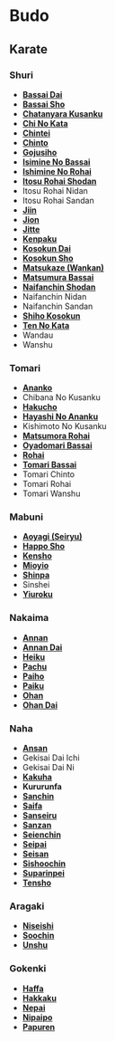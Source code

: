 # Budo

## Karate

### Shuri

* [**Bassai Dai**](https://www.katashitoryu.com/kata/bassai-dai)[ ](https://www.katashitoryu.com/kata/bassai-dai)
* [**Bassai Sho**](https://www.katashitoryu.com/kata/bassai-sho)
* [**Chatanyara Kusanku**](https://www.katashitoryu.com/kata/chatan-yara-kusanku)
* [**Chi No Kata**](https://www.katashitoryu.com/kata/chi-no-kata)
* [**Chintei**](https://www.katashitoryu.com/kata/chintei)
* [**Chinto**](https://www.katashitoryu.com/kata/chinto)
* [**Gojusiho**](https://www.katashitoryu.com/kata/gojushiho)
* [**Isimine No Bassai**](https://www.katashitoryu.com/kata/ishimine-no-bassai)
* [**Ishimine No Rohai**](https://www.katashitoryu.com/kata/ishimine-no-rohai)
* [**Itosu Rohai Shodan**](https://www.katashitoryu.com/kata/itosu-rohai-shodan)
* Itosu Rohai Nidan
* Itosu Rohai Sandan
* [**Jiin**](https://www.katashitoryu.com/kata/jiin)
* [**Jion**](https://www.katashitoryu.com/kata/jion)
* [**Jitte**](https://www.katashitoryu.com/kata/jitte)
* [**Kenpaku**](https://www.katashitoryu.com/kata/kenpaku)
* [**Kosokun Dai**](https://www.katashitoryu.com/kata/kosokun-dai)
* [**Kosokun Sho**](https://www.katashitoryu.com/kata/kosokun-sho)
* [**Matsukaze \(Wankan\)**](https://www.katashitoryu.com/kata/matsukaze)
* [**Matsumura Bassai**](https://www.katashitoryu.com/kata/matsumura-bassai)
* [**Naifanchin Shodan**](https://www.katashitoryu.com/kata/naifanchin-shodan)
* Naifanchin Nidan
* Naifanchin Sandan
* [**Shiho Kosokun**](https://www.katashitoryu.com/kata/shiho-kosokun)
* [**Ten No Kata**](https://www.katashitoryu.com/kata/ten-no-kata)
* Wandau
* Wanshu

### Tomari

* [**Ananko**](https://www.katashitoryu.com/kata/ananko)
* Chibana No Kusanku
* [**Hakucho**](https://www.katashitoryu.com/kata/hakucho)
* [**Hayashi No Ananku**](https://www.katashitoryu.com/kata/hayashi-no-ananku)
* Kishimoto No Kusanku
* [**Matsumora Rohai**](https://www.katashitoryu.com/kata/matsumora-rohai)
* [**Oyadomari Bassai**](https://www.katashitoryu.com/kata/oyadomari-bassai)
* [**Rohai**](https://www.katashitoryu.com/kata/rohai)
* [**Tomari Bassai**](https://www.katashitoryu.com/kata/tomari-bassai)
* Tomari Chinto
* Tomari Rohai
* Tomari Wanshu

### Mabuni

* [**Aoyagi \(Seiryu\)**](https://www.katashitoryu.com/kata/aoyagi-seiryu)
* [**Happo Sho**](https://www.katashitoryu.com/kata/happo-sho)
* [**Kensho**](https://www.katashitoryu.com/kata/kensho)
* [**Mioyio**](https://www.katashitoryu.com/kata/mioyio)
* [**Shinpa**](https://www.katashitoryu.com/kata/shinpa)
* Sinshei
* [**Yiuroku**](https://www.katashitoryu.com/kata/yiuroku)

### Nakaima

* [**Annan**](https://www.katashitoryu.com/kata/annan)
* [**Annan Dai**](https://www.katashitoryu.com/kata/annan-dai)
* [**Heiku**](https://www.katashitoryu.com/kata/heiku)
* [**Pachu**](https://www.katashitoryu.com/kata/pachu)
* [**Paiho**](https://www.katashitoryu.com/kata/paiho)
* [**Paiku**](https://www.katashitoryu.com/kata/paiku)
* [**Ohan**](https://www.katashitoryu.com/kata/ohan)
* [**Ohan Dai**](https://www.katashitoryu.com/kata/ohan-dai)

### Naha

* [**Ansan**](https://www.katashitoryu.com/kata/ansan)
* Gekisai Dai Ichi
* Gekisai Dai Ni
* [**Kakuha**](https://www.katashitoryu.com/kata/kakuha)
* **Kururunfa**
* [**Sanchin**](https://www.katashitoryu.com/kata/sanchin)
* [**Saifa**](https://www.katashitoryu.com/kata/saifa)
* [**Sanseiru**](https://www.katashitoryu.com/kata/sanseiru)
* [**Sanzan**](https://www.katashitoryu.com/kata/sanzan)
* [**Seienchin**](https://www.katashitoryu.com/kata/seienchin)
* [**Seipai**](https://www.katashitoryu.com/kata/seipai)
* [**Seisan**](https://www.katashitoryu.com/kata/seisan)
* [**Sishoochin**](https://www.katashitoryu.com/kata/sishoochin)
* [**Suparinpei**](https://www.katashitoryu.com/kata/suparinpei)
* [**Tensho**](https://www.katashitoryu.com/kata/tensho)

### Aragaki

* [**Niseishi**](https://www.katashitoryu.com/kata/niseishi)
* [**Soochin**](https://www.katashitoryu.com/kata/soochin)
* [**Unshu**](https://www.katashitoryu.com/kata/unshu)

### Gokenki

* [**Haffa**](https://www.katashitoryu.com/kata/haffa)
* [**Hakkaku**](https://www.katashitoryu.com/kata/hakkaku)
* [**Nepai**](https://www.katashitoryu.com/kata/nepai)
* [**Nipaipo**](https://www.katashitoryu.com/kata/nipaipo)
* [**Papuren**](https://www.katashitoryu.com/kata/papuren)



